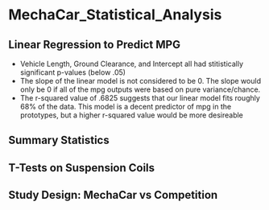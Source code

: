 # MechaCar_Statistical_Analysis

## Linear Regression to Predict MPG
- Vehicle Length, Ground Clearance, and Intercept all had stitistically significant p-values (below .05)
- The slope of the linear model is not considered to be 0. The slope would only be 0 if all of the mpg outputs were based on pure variance/chance.
- The r-squared value of .6825 suggests that our linear model fits roughly 68% of the data. This model is a decent predictor of mpg in the prototypes, but a higher r-squared value would be more desireable

## Summary Statistics
 

## T-Tests on Suspension Coils

## Study Design: MechaCar vs Competition
